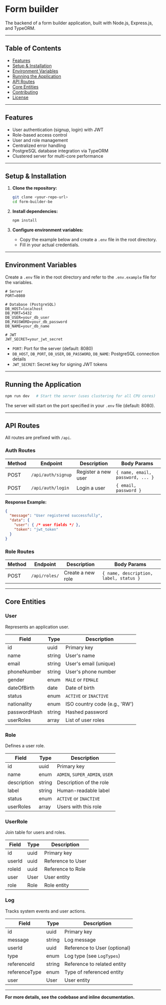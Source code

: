 # Form builder

The backend of a form builder application, built with Node.js, Express.js, and TypeORM.

---

## Table of Contents

- [Features](#features)
- [Setup & Installation](#setup--installation)
- [Environment Variables](#environment-variables)
- [Running the Application](#running-the-application)
- [API Routes](#api-routes)
- [Core Entities](#core-entities)
- [Contributing](#contributing)
- [License](#license)

---

## Features

- User authentication (signup, login) with JWT
- Role-based access control
- User and role management
- Centralized error handling
- PostgreSQL database integration via TypeORM
- Clustered server for multi-core performance

---

## Setup & Installation

1. **Clone the repository:**
   ```bash
   git clone <your-repo-url>
   cd form-builder-be
   ```

2. **Install dependencies:**
   ```bash
   npm install
   ```

3. **Configure environment variables:**
   - Copy the example below and create a `.env` file in the root directory.
   - Fill in your actual credentials.

---

## Environment Variables

Create a `.env` file in the root directory and refer to the `.env.example` file for the variables.

```env
# Server
PORT=8080

# Database (PostgreSQL)
DB_HOST=localhost
DB_PORT=5432
DB_USER=your_db_user
DB_PASSWORD=your_db_password
DB_NAME=your_db_name

# JWT
JWT_SECRET=your_jwt_secret
```

- `PORT`: Port for the server (default: 8080)
- `DB_HOST`, `DB_PORT`, `DB_USER`, `DB_PASSWORD`, `DB_NAME`: PostgreSQL connection details
- `JWT_SECRET`: Secret key for signing JWT tokens

---

## Running the Application

```bash
npm run dev   # Start the server (uses clustering for all CPU cores)
```

The server will start on the port specified in your `.env` file (default: 8080).

---

## API Routes

All routes are prefixed with `/api`.

### Auth Routes

| Method | Endpoint         | Description         | Body Params                |
|--------|------------------|---------------------|----------------------------|
| POST   | `/api/auth/signup` | Register a new user | `{ name, email, password, ... }` |
| POST   | `/api/auth/login`  | Login a user        | `{ email, password }`      |

**Response Example:**
```json
{
  "message": "User registered successfully",
  "data": {
    "user": { /* user fields */ },
    "token": "jwt_token"
  }
}
```

### Role Routes

| Method | Endpoint         | Description         | Body Params                |
|--------|------------------|---------------------|----------------------------|
| POST   | `/api/roles/`    | Create a new role   | `{ name, description, label, status }` |

---

## Core Entities

### User

Represents an application user.

| Field         | Type     | Description                        |
|---------------|----------|------------------------------------|
| id            | uuid     | Primary key                        |
| name          | string   | User's name                        |
| email         | string   | User's email (unique)              |
| phoneNumber   | string   | User's phone number                |
| gender        | enum     | `MALE` or `FEMALE`                 |
| dateOfBirth   | date     | Date of birth                      |
| status        | enum     | `ACTIVE` or `INACTIVE`             |
| nationality   | enum     | ISO country code (e.g., 'RW')      |
| passwordHash  | string   | Hashed password                    |
| userRoles     | array    | List of user roles                 |

### Role

Defines a user role.

| Field       | Type   | Description                        |
|-------------|--------|------------------------------------|
| id          | uuid   | Primary key                        |
| name        | enum   | `ADMIN`, `SUPER_ADMIN`, `USER`     |
| description | string | Description of the role            |
| label       | string | Human-readable label               |
| status      | enum   | `ACTIVE` or `INACTIVE`             |
| userRoles   | array  | Users with this role               |

### UserRole

Join table for users and roles.

| Field   | Type   | Description         |
|---------|--------|---------------------|
| id      | uuid   | Primary key         |
| userId  | uuid   | Reference to User   |
| roleId  | uuid   | Reference to Role   |
| user    | User   | User entity         |
| role    | Role   | Role entity         |

### Log

Tracks system events and user actions.

| Field         | Type   | Description                        |
|---------------|--------|------------------------------------|
| id            | uuid   | Primary key                        |
| message       | string | Log message                        |
| userId        | uuid   | Reference to User (optional)       |
| type          | enum   | Log type (see `LogTypes`)          |
| referenceId   | string | Reference to related entity        |
| referenceType | enum   | Type of referenced entity          |
| user          | User   | User entity                        |

---

**For more details, see the codebase and inline documentation.**
